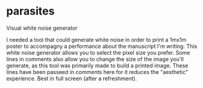 # parasites
Visual white noise generator

I needed a tool that could generate white noise in order to print a 1mx1m poster to accompagny a performance about the manuscript I'm writing. This white noise generator allows you to select the pixel size you prefer. 
Some lines in comments also allow you to change the size of the image you'll generate, as this tool was primarily made to build a printed image. These lines have been passeed in comments here for it reduces the "aesthetic" experience.
Best in full screen (after a refreshment).
